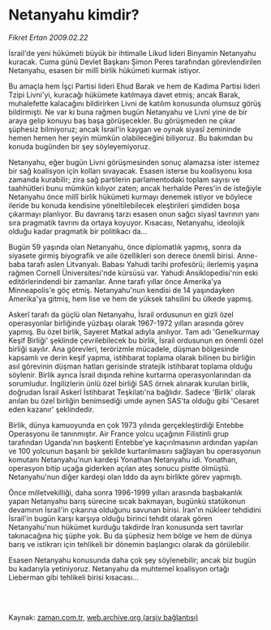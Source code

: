 # Netanyahu kimdir?

*Fikret Ertan 2009.02.22*

<td class="columnist-detail">
<p>İsrail'de yeni hükümeti büyük bir ihtimalle Likud lideri Binyamin Netanyahu kuracak. Cuma günü Devlet Başkanı Şimon Peres tarafından görevlendirilen Netanyahu, esasen bir millî birlik hükümeti kurmak istiyor.</p>
<p>
<div id="haberMetinDiv">
<p> Bu amaçla hem İşçi Partisi lideri Ehud Barak ve hem de Kadima Partisi lideri Tzipi Livni'yi, kuracağı hükümete katılmaya davet etmiş; ancak Barak, muhalefette kalacağını bildirirken Livni de katılım konusunda olumsuz görüş bildirmişti. Ne var ki buna rağmen bugün Netanyahu ve Livni yine de bir araya gelip konuyu baş başa görüşecekler. Bu görüşmeden ne çıkar şüphesiz bilmiyoruz; ancak İsrail'in kaygan ve oynak siyasî zemininde hemen hemen her şeyin mümkün olabileceğini biliyoruz. Bu bakımdan bu konuda bugünden bir şey söyleyemiyoruz.
<p> Netanyahu, eğer bugün Livni görüşmesinden sonuç alamazsa ister istemez bir sağ koalisyon için kolları sıvayacak. Esasen isterse bu koalisyonu kısa zamanda kurabilir; zira sağ partilerin parlamentodaki toplam sayısı ve taahhütleri bunu mümkün kılıyor zaten; ancak herhalde Peres'in de isteğiyle Netanyahu önce millî birlik hükümeti kurmayı denemek istiyor ve böylece ileride bu konuda kendisine yöneltilebilecek eleştirileri şimdiden boşa çıkarmayı planlıyor. Bu davranış tarzı esasen onun sağcı siyasî tavrının yanı sıra pragmatik tavrını da ortaya koyuyor. Kısacası, Netanyahu, ideolojik olduğu kadar pragmatik bir politikacı da...
<p> Bugün 59 yaşında olan Netanyahu, önce diplomatlık yapmış, sonra da siyasete girmiş biyografik ve aile özellikleri son derece önemli birisi. Anne-baba tarafı aslen Litvanyalı. Babası Yahudi tarihi profesörü; ilerlemiş yaşına rağmen Cornell Üniversitesi'nde kürsüsü var. Yahudi Ansiklopedisi'nin eski editörlerindendi bir zamanlar. Anne tarafı yıllar önce Amerika'ya Minneapolis'e göç etmiş. Netanyahu'nun kendisi de 14 yaşındayken Amerika'ya gitmiş, hem lise ve hem de yüksek tahsilini bu ülkede yapmış.
<p> Askerî tarafı da güçlü olan Netanyahu, İsrail ordusunun en gizli özel operasyonlar birliğinde yüzbaşı olarak 1967-1972 yılları arasında görev yapmış. Bu özel birlik, Sayeret Matkal adıyla anılıyor. Tam adı 'Genelkurmay Keşif Birliği' şeklinde çevrilebilecek bu birlik, İsrail ordusunun en önemli özel birliği sayılır. Ana görevleri, terörizmle mücadele, düşman bölgesinde kapsamlı ve derin keşif yapma, istihbarat toplama olarak bilinen bu birliğin asıl görevinin düşman hatları gerisinde stratejik istihbarat toplama olduğu söylenir. Birlik ayrıca İsrail dışında rehine kurtarma operasyonlarından da sorumludur. İngilizlerin ünlü özel birliği SAS örnek alınarak kurulan birlik, doğrudan İsrail Askerî İstihbarat Teşkilatı'na bağlıdır. Sadece 'Birlik' olarak anılan bu özel birliğin benimsediği umde aynen SAS'ta olduğu gibi 'Cesaret eden kazanır' şeklindedir.
<p> Birlik, dünya kamuoyunda en çok 1973 yılında gerçekleştirdiği Entebbe Operasyonu ile tanınmıştır. Air France yolcu uçağının Filistinli grup tarafından Uganda'nın başkenti Entebbe'ye kaçırılmasının ardından yapılan ve 100 yolcunun başarılı bir şekilde kurtarılmasını sağlayan bu operasyonun komutanı Netanyahu'nun kardeşi Yonathan Netanyahu idi. Yonathan, operasyon bitip uçağa giderken açılan ateş sonucu pistte ölmüştü. Netanyahu'nun diğer kardeşi olan Iddo da aynı birlikte görev yapmıştı.
<p> Önce milletvekilliği, daha sonra 1996-1999 yılları arasında başbakanlık yapan Netanyahu barış sürecine sıcak bakmayan, bugünkü statükonun devamının İsrail'in çıkarına olduğunu savunan birisi. İran'ın nükleer tehdidini İsrail'in bugün karşı karşıya olduğu birinci tehdit olarak gören Netanyahu'nun hükümet kurduğu takdirde İran konusunda sert tavırlar takınacağına hiç şüphe yok. Bu da şüphesiz hem bölge ve hem de dünya barış ve istikrarı için tehlikeli bir dönemin başlangıcı olarak da görülebilir.
<p> Esasen Netanyahu konusunda daha çok şey söylenebilir; ancak biz bugün bu kadarıyla yetiniyoruz. Netanyahu da muhtemel koalisyon ortağı Lieberman gibi tehlikeli birisi kısacası...</p></p></p></p></p></p></p></div>
</p>


<p><br>
		 </br></p></td>

Kaynak: [zaman.com.tr](http://zaman.com.tr/yazar.do?yazino=818017), [web.archive.org (arşiv bağlantısı)](http://web.archive.org/web/20110518131542/http://www.zaman.com.tr:80/yazar.do?yazino=818017)
